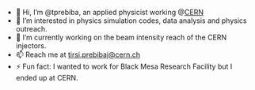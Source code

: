 - 👋 Hi, I’m @tprebiba, an applied physicist working @[CERN](https://home.cern)
- 👀 I’m interested in physics simulation codes, data analysis and physics outreach. 
- 🌱 I’m currently working on the beam intensity reach of the CERN injectors.  
- 📫 Reach me at [tirsi.prebibaj@cern.ch](mailto:tirsi.prebibaj@cern.ch)
- ⚡ Fun fact: I wanted to work for Black Mesa Research Facility but I ended up at CERN. 

<!---
tprebiba/tprebiba is a ✨ special ✨ repository because its `README.md` (this file) appears on your GitHub profile.
You can click the Preview link to take a look at your changes.
--->

